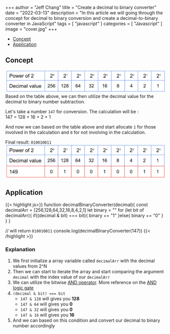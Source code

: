 +++
author = "Jeff Chang"
title = "Create a decimal to binary converter"
date = "2022-03-13"
description = "In this article we will going through the concept for decimal to binary conversion and create a decimal-to-binary converter in JavaScript"
tags = [
    "javascript"
]
categories = [
    "Javascript"
]
image = "cover.jpg"
+++

- [Concept](#concept)
- [Application](#application)

## Concept<a name="concept"></a>

![decimal binary table](decimal-binay-table.png)
Based on the table above, we can then utilize the decimal value for the decimal to binary number subtraction.

Let's take a number `147` for conversion. The calculation will be : <br/>
147 = 128 + 16 + 2 + 1

And now we can based on the table above and start allocate `1` for those involved in the calculation and `0` for not involving in the calculation.

Final result: `010010011`
![binary conversion](binary-conversion.png)

## Application<a name="application"></a>

<!-- prettier-ignore -->
{{< highlight js>}}
function decimalBinaryConverter(decimal){
    const decimalArr = [256,128,64,32,16,8,4,2,1]
    let binary = ""
    for (let bit of decimalArr){
        if((decimal & bit) === bit){
            binary += "1"
        }else{
            binary += "0"
        }
    }
}

// will return `010010011`
console.log(decimalBinaryConverter(147))
{{< /highlight >}}

### Explanation

1. We first initialize a array variable called `decimalArr` with the decimal values from 2^N
2. Then we can start to iterate the array and start comparing the argument `decimal` with the index value of our `decimalArr`
3. We can utilize the bitwise [AND operator](https://www.w3schools.com/js/js_bitwise.asp). More reference on the [AND logic gate](https://www.tutorialspoint.com/computer_logical_organization/logic_gates.htm)
4. `(decimal & bit) === bit`
   - `147 & 128` will gives you **128**
   - `147 & 64` will gives you **0**
   - `147 & 32` will gives you **0**
   - `147 & 16` will gives you **16**
5. And we can based on this condition and convert our decimal to binary number accordingly
